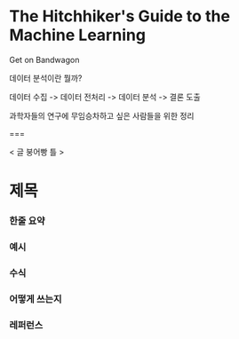 # The Hitchhiker's Guide to the Machine Learning

Get on Bandwagon

데이터 분석이란 뭘까?

데이터 수집 -&gt; 데이터 전처리 -&gt; 데이터 분석 -&gt; 결론 도출

과학자들의 연구에 무임승차하고 싶은 사람들을 위한 정리

===

&lt; 글 붕어빵 틀 &gt;

# 제목

### 한줄 요약

### 예시

### 수식

### 어떻게 쓰는지

### 레퍼런스



